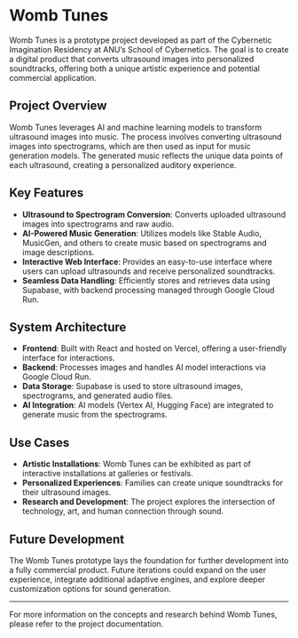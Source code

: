 # Womb Tunes

Womb Tunes is a prototype project developed as part of the Cybernetic Imagination Residency at ANU’s School of Cybernetics. The goal is to create a digital product that converts ultrasound images into personalized soundtracks, offering both a unique artistic experience and potential commercial application.

## Project Overview

Womb Tunes leverages AI and machine learning models to transform ultrasound images into music. The process involves converting ultrasound images into spectrograms, which are then used as input for music generation models. The generated music reflects the unique data points of each ultrasound, creating a personalized auditory experience.

## Key Features

- **Ultrasound to Spectrogram Conversion**: Converts uploaded ultrasound images into spectrograms and raw audio.
- **AI-Powered Music Generation**: Utilizes models like Stable Audio, MusicGen, and others to create music based on spectrograms and image descriptions.
- **Interactive Web Interface**: Provides an easy-to-use interface where users can upload ultrasounds and receive personalized soundtracks.
- **Seamless Data Handling**: Efficiently stores and retrieves data using Supabase, with backend processing managed through Google Cloud Run.

## System Architecture

- **Frontend**: Built with React and hosted on Vercel, offering a user-friendly interface for interactions.
- **Backend**: Processes images and handles AI model interactions via Google Cloud Run.
- **Data Storage**: Supabase is used to store ultrasound images, spectrograms, and generated audio files.
- **AI Integration**: AI models (Vertex AI, Hugging Face) are integrated to generate music from the spectrograms.

## Use Cases

- **Artistic Installations**: Womb Tunes can be exhibited as part of interactive installations at galleries or festivals.
- **Personalized Experiences**: Families can create unique soundtracks for their ultrasound images.
- **Research and Development**: The project explores the intersection of technology, art, and human connection through sound.

## Future Development

The Womb Tunes prototype lays the foundation for further development into a fully commercial product. Future iterations could expand on the user experience, integrate additional adaptive engines, and explore deeper customization options for sound generation.

---

For more information on the concepts and research behind Womb Tunes, please refer to the project documentation.